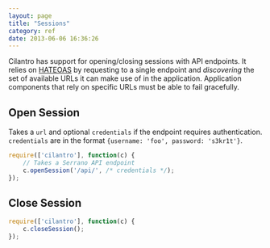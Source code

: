 ```yaml
---
layout: page
title: "Sessions"
category: ref
date: 2013-06-06 16:36:26
---
```


Cilantro has support for opening/closing sessions with API endpoints. It relies on [HATEOAS](http://en.wikipedia.org/wiki/HATEOAS) by requesting to a single endpoint and _discovering_ the set of available URLs it can make use of in the application. Application components that rely on specific URLs must be able to fail gracefully.

## Open Session

Takes a `url` and optional `credentials` if the endpoint requires authentication. `credentials` are in the format `{username: 'foo', password: 's3kr1t'}`.

```javascript
require(['cilantro'], function(c) {
    // Takes a Serrano API endpoint
    c.openSession('/api/', /* credentials */);
});
```

## Close Session

```javascript
require(['cilantro'], function(c) {
    c.closeSession();
});
```

